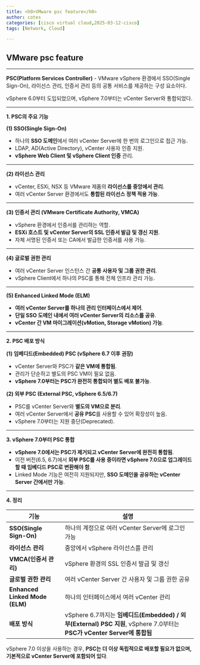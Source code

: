 ```yaml
---
title: <h0>VMware psc feature</h0>
author: cotes   
categories: [cisco virtual cloud,2025-03-12-cisco]
tags: [Network, Cloud]

---
```


## VMware psc feature

------

**PSC(Platform Services Controller)** - VMware vSphere 환경에서 SSO(Single Sign-On), 라이선스 관리, 인증서 관리 등의 공통 서비스를 제공하는 구성 요소이다.

vSphere 6.0부터 도입되었으며, vSphere 7.0부터는 vCenter Server와 통합되었다.

------

**1. PSC의 주요 기능**

**(1) SSO(Single Sign-On)**

* 하나의 **SSO 도메인**에서 여러 vCenter Server에 한 번의 로그인으로 접근 가능.
* LDAP, AD(Active Directory), vCenter 사용자 인증 지원.
* **vSphere Web Client 및 vSphere Client 인증** 관리.

------

**(2) 라이선스 관리**

* vCenter, ESXi, NSX 등 VMware 제품의 **라이선스를 중앙에서 관리**.
* 여러 vCenter Server 환경에서도 **통합된 라이선스 정책 적용 가능**.

------

**(3) 인증서 관리 (VMware Certificate Authority, VMCA)**

* vSphere 환경에서 인증서를 관리하는 역할.
* **ESXi 호스트 및 vCenter Server의 SSL 인증서 발급 및 갱신 지원**.
* 자체 서명된 인증서 또는 CA에서 발급한 인증서를 사용 가능.

------

**(4) 글로벌 권한 관리**

* 여러 vCenter Server 인스턴스 간 **공통 사용자 및 그룹 권한 관리**.
* vSphere Client에서 하나의 PSC를 통해 전체 인프라 관리 가능.

------

**(5) Enhanced Linked Mode (ELM)**

* **여러 vCenter Server를 하나의 관리 인터페이스에서 제어**.
* **단일 SSO 도메인 내에서 여러 vCenter Server의 리소스를 공유**.
* **vCenter 간 VM 마이그레이션(vMotion, Storage vMotion) 가능**.



------

**2. PSC 배포 방식**



**(1) 임베디드(Embedded) PSC (vSphere 6.7 이후 권장)**

* vCenter Server와 PSC가 **같은 VM에 통합됨**.
* 관리가 단순하고 별도의 PSC VM이 필요 없음.
* **vSphere 7.0부터는 PSC가 완전히 통합되어 별도 배포 불가능**.



**(2) 외부 PSC (External PSC, vSphere 6.5/6.7)**

* PSC를 vCenter Server와 **별도의 VM으로 분리**.
* 여러 vCenter Server에서 **공유 PSC**를 사용할 수 있어 확장성이 높음.
* vSphere 7.0부터는 지원 중단(Deprecated).



------



**3. vSphere 7.0부터 PSC 통합**

* **vSphere 7.0에서는 PSC가 제거되고 vCenter Server에 완전히 통합됨**.
* 이전 버전(6.5, 6.7)에서 **외부 PSC를 사용 중이라면 vSphere 7.0으로 업그레이드할 때 임베디드 PSC로 변환해야 함**.
* Linked Mode 기능은 여전히 지원되지만, **SSO 도메인을 공유하는 vCenter Server 간에서만 가능**.



------

**4. 정리**

| **기능**                       | **설명**                                                     |
| ------------------------------ | ------------------------------------------------------------ |
| **SSO(Single Sign-On)**        | 하나의 계정으로 여러 vCenter Server에 로그인 가능            |
| **라이선스 관리**              | 중앙에서 vSphere 라이선스를 관리                             |
| **VMCA(인증서 관리)**          | vSphere 환경의 SSL 인증서 발급 및 갱신                       |
| **글로벌 권한 관리**           | 여러 vCenter Server 간 사용자 및 그룹 권한 공유              |
| **Enhanced Linked Mode (ELM)** | 하나의 인터페이스에서 여러 vCenter 관리                      |
| **배포 방식**                  | vSphere 6.7까지는 **임베디드(Embedded) / 외부(External) PSC 지원**, vSphere 7.0부터는 **PSC가 vCenter Server에 통합됨** |

vSphere 7.0 이상을 사용하는 경우, **PSC는 더 이상 독립적으로 배포할 필요가 없으며, 기본적으로 vCenter Server에 포함되어 있다**.

